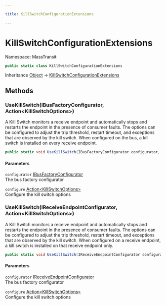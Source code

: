 ```yaml
---

title: KillSwitchConfigurationExtensions

---
```


# KillSwitchConfigurationExtensions

Namespace: MassTransit

```csharp
public static class KillSwitchConfigurationExtensions
```

Inheritance [Object](https://learn.microsoft.com/en-us/dotnet/api/system.object) → [KillSwitchConfigurationExtensions](../masstransit/killswitchconfigurationextensions)

## Methods

### **UseKillSwitch(IBusFactoryConfigurator, Action\<KillSwitchOptions\>)**

A Kill Switch monitors a receive endpoint and automatically stops and restarts the endpoint in the presence of consumer faults. The options
 can be configured to adjust the trip threshold, restart timeout, and exceptions that are observed by the kill switch. When configured on the bus,
 a kill switch is installed on every receive endpoint.

```csharp
public static void UseKillSwitch(IBusFactoryConfigurator configurator, Action<KillSwitchOptions> configure)
```

#### Parameters

`configurator` [IBusFactoryConfigurator](../../masstransit-abstractions/masstransit/ibusfactoryconfigurator)<br/>
The bus factory configurator

`configure` [Action\<KillSwitchOptions\>](https://learn.microsoft.com/en-us/dotnet/api/system.action-1)<br/>
Configure the kill switch options

### **UseKillSwitch(IReceiveEndpointConfigurator, Action\<KillSwitchOptions\>)**

A Kill Switch monitors a receive endpoint and automatically stops and restarts the endpoint in the presence of consumer faults. The options
 can be configured to adjust the trip threshold, restart timeout, and exceptions that are observed by the kill switch. When configured on a
 receive endpoint, a kill switch is installed on that receive endpoint only.

```csharp
public static void UseKillSwitch(IReceiveEndpointConfigurator configurator, Action<KillSwitchOptions> configure)
```

#### Parameters

`configurator` [IReceiveEndpointConfigurator](../../masstransit-abstractions/masstransit/ireceiveendpointconfigurator)<br/>
The bus factory configurator

`configure` [Action\<KillSwitchOptions\>](https://learn.microsoft.com/en-us/dotnet/api/system.action-1)<br/>
Configure the kill switch options
